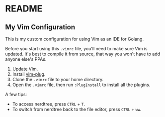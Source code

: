 # README

## My Vim Configuration

This is my custom configuration for using Vim as an IDE for Golang.

Before you start using this `.vimrc` file, you'll need to make sure Vim is updated. It's best to compile it from source, that way you won't have to add anyone else's PPAs. 

1. [Update Vim](https://github.com/ycm-core/YouCompleteMe/wiki/Building-Vim-from-source). 
2. Install [vim-plug](https://github.com/junegunn/vim-plug). 
3. Clone the `.vimrc` file to your home directory. 
4. Open the `.vimrc` file, then run `:PlugInstall` to install all the plugins. 

A few tips: 
- To access nerdtree, press `CTRL` + `T`. 
- To switch from nerdtree back to the file editor, press `CTRL` + `ww`. 
